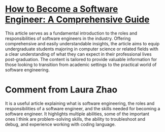 # [How to Become a Software Engineer: A Comprehensive Guide](https://www.simplilearn.com/how-to-become-a-software-engineer-article)
This article serves as a fundamental introduction to the roles and responsibilities of software engineers in the industry. Offering comprehensive and easily understandable insights, the article aims to equip undergraduate students majoring in computer science or related fields with a clear understanding of what they can expect in their professional lives post-graduation. The content is tailored to provide valuable information for those looking to transition from academic settings to the practical world of software engineering.

# Comment from Laura Zhao
It is a useful article explaining what is software engineering, the roles and responsibilities of a software engineer, and the skills needed for becoming a software engineer. It highlights multiple abilities, some of the important ones I think are problem-solving skills, the ability to troubleshoot and debug, and experience working with coding language.